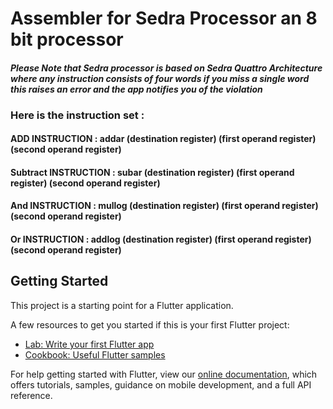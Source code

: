 # Assembler for Sedra Processor an 8 bit processor

#### *Please Note that Sedra processor is based on Sedra Quattro Architecture where any instruction consists of four words if you miss a single word this raises an error and the app notifies you of the violation*

### Here is the instruction set :
####  ADD INSTRUCTION : addar (destination register) (first operand register) (second operand register)
####  Subtract INSTRUCTION : subar (destination register) (first operand register) (second operand register) 
####  And INSTRUCTION : mullog (destination register) (first operand register) (second operand register) 
####  Or INSTRUCTION : addlog (destination register) (first operand register) (second operand register) 

## Getting Started

This project is a starting point for a Flutter application.

A few resources to get you started if this is your first Flutter project:

- [Lab: Write your first Flutter app](https://flutter.dev/docs/get-started/codelab)
- [Cookbook: Useful Flutter samples](https://flutter.dev/docs/cookbook)

For help getting started with Flutter, view our
[online documentation](https://flutter.dev/docs), which offers tutorials,
samples, guidance on mobile development, and a full API reference.

